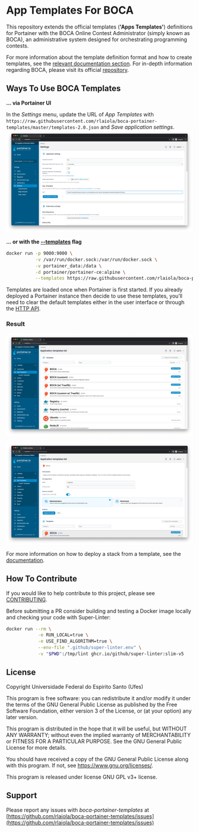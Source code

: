 # App Templates For BOCA

This repository extends the official templates (**'Apps Templates'**) definitions for Portainer with the BOCA Online Contest Administrator (simply known as BOCA), an administrative system designed for orchestrating programming contests.

For more information about the template definition format and how to create templates, see the [relevant documentation section](https://docs.portainer.io/user/docker/templates). For in-depth information regarding BOCA, please visit its official [repository](https://github.com/cassiopc/boca).

## Ways To Use BOCA Templates

**... via Portainer UI**

In the _Settings_ menu, update the URL of _App Templates_ with `https://raw.githubusercontent.com/rlaiola/boca-portainer-templates/master/templates-2.0.json` and _Save application settings_.
![Alt text](/images/boca/portainer-ui.png?raw=true "Setting app templates via Portainer UI")

**... or with the [--templates](https://docs.portainer.io/advanced/cli#defining-your-own-app-templates) flag**

```sh
docker run -p 9000:9000 \
           -v /var/run/docker.sock:/var/run/docker.sock \
           -v portainer_data:/data \
           -d portainer/portainer-ce:alpine \
           --templates https://raw.githubusercontent.com/rlaiola/boca-portainer-templates/master/templates-2.0.json
```

Templates are loaded once when Portainer is first started. If you already deployed a Portainer instance then decide to use these templates, you’ll need to clear the default templates either in the user interface or through the [HTTP API](https://app.swaggerhub.com/apis/portainer/portainer-ce/2.19.1).

### Result

![Alt text](/images/boca/app-templates.png?raw=true "Portainer app templates list")

![Alt text](/images/boca/new-stack.png?raw=true "New BOCA stack from template")

For more information on how to deploy a stack from a template, see the [documentation](https://docs.portainer.io/user/docker/templates/deploy-stack).

## How To Contribute

If you would like to help contribute to this project, please see [CONTRIBUTING](https://github.com/rlaiola/boca-portainer-templates/blob/master/CONTRIBUTING.md).

Before submitting a PR consider building and testing a Docker image locally and checking your code with Super-Linter:

  ```sh
  docker run --rm \
              -e RUN_LOCAL=true \
              -e USE_FIND_ALGORITHM=true \
              --env-file ".github/super-linter.env" \
              -v "$PWD":/tmp/lint ghcr.io/github/super-linter:slim-v5
  ```

## License

Copyright Universidade Federal do Espirito Santo (Ufes)

This program is free software: you can redistribute it and/or modify
it under the terms of the GNU General Public License as published by
the Free Software Foundation, either version 3 of the License, or
(at your option) any later version.

This program is distributed in the hope that it will be useful,
but WITHOUT ANY WARRANTY; without even the implied warranty of
MERCHANTABILITY or FITNESS FOR A PARTICULAR PURPOSE.  See the
GNU General Public License for more details.

You should have received a copy of the GNU General Public License
along with this program.  If not, see <https://www.gnu.org/licenses/>.

This program is released under license GNU GPL v3+ license.

## Support

Please report any issues with _boca-portainer-templates_ at [https://github.com/rlaiola/boca-portainer-templates/issues](https://github.com/rlaiola/boca-portainer-templates/issues)
